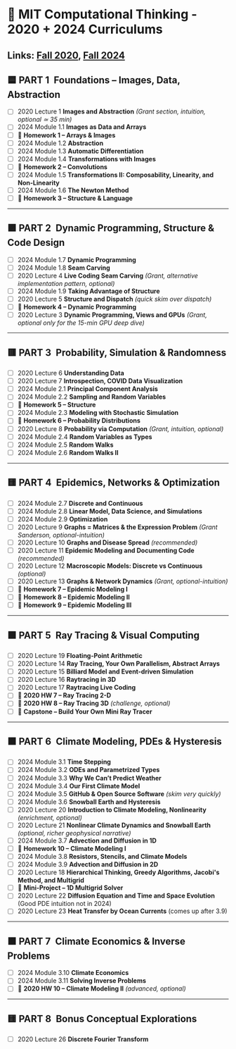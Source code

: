 # 🧠 MIT Computational Thinking - 2020 + 2024 Curriculums

Links: [Fall 2020](https://computationalthinking.mit.edu/Fall20/), [Fall 2024](https://computationalthinking.mit.edu/Fall24/)
---

## 🟦 PART 1 Foundations – Images, Data, Abstraction
- [ ] 2020 Lecture 1 **Images and Abstraction** *(Grant section, intuition, optional ≃ 35 min)*
- [ ] 2024 Module 1.1 **Images as Data and Arrays**
- [ ] 💪 **Homework 1 – Arrays & Images**
- [ ] 2024 Module 1.2 **Abstraction**
- [ ] 2024 Module 1.3 **Automatic Differentiation**
- [ ] 2024 Module 1.4 **Transformations with Images**
- [ ] 💪 **Homework 2 – Convolutions**
- [ ] 2024 Module 1.5 **Transformations II: Composability, Linearity, and Non-Linearity**
- [ ] 2024 Module 1.6 **The Newton Method**
- [ ] 💪 **Homework 3 – Structure & Language**

---

## 🟪 PART 2 Dynamic Programming, Structure & Code Design
- [ ] 2024 Module 1.7 **Dynamic Programming**
- [ ] 2024 Module 1.8 **Seam Carving**
- [ ] 2020 Lecture 4 **Live Coding Seam Carving** *(Grant, alternative implementation pattern, optional)*
- [ ] 2024 Module 1.9 **Taking Advantage of Structure**
- [ ] 2020 Lecture 5 **Structure and Dispatch** *(quick skim over dispatch)*
- [ ] 💪 **Homework 4 – Dynamic Programming**
- [ ] 2020 Lecture 3 **Dynamic Programming, Views and GPUs** *(Grant, optional only for the 15-min GPU deep dive)*

---

## 🟥 PART 3 Probability, Simulation & Randomness
- [ ] 2020 Lecture 6 **Understanding Data**
- [ ] 2020 Lecture 7 **Introspection, COVID Data Visualization**
- [ ] 2024 Module 2.1 **Principal Component Analysis**
- [ ] 2024 Module 2.2 **Sampling and Random Variables**
- [ ] 💪 **Homework 5 – Structure**
- [ ] 2024 Module 2.3 **Modeling with Stochastic Simulation**
- [ ] 💪 **Homework 6 – Probability Distributions**
- [ ] 2020 Lecture 8 **Probability via Computation** *(Grant, intuition, optional)*
- [ ] 2024 Module 2.4 **Random Variables as Types**
- [ ] 2024 Module 2.5 **Random Walks**
- [ ] 2024 Module 2.6 **Random Walks II**

---

## 🟨 PART 4 Epidemics, Networks & Optimization
- [ ] 2024 Module 2.7 **Discrete and Continuous**
- [ ] 2024 Module 2.8 **Linear Model, Data Science, and Simulations**
- [ ] 2024 Module 2.9 **Optimization**
- [ ] 2020 Lecture 9 **Graphs = Matrices & the Expression Problem** *(Grant Sanderson, optional-intuition)*
- [ ] 2020 Lecture 10 **Graphs and Disease Spread** *(recommended)*
- [ ] 2020 Lecture 11 **Epidemic Modeling and Documenting Code** *(recommended)*
- [ ] 2020 Lecture 12 **Macroscopic Models: Discrete vs Continuous** *(optional)*
- [ ] 2020 Lecture 13 **Graphs & Network Dynamics** *(Grant, optional-intuition)*
- [ ] 💪 **Homework 7 – Epidemic Modeling I**
- [ ] 💪 **Homework 8 – Epidemic Modeling II**
- [ ] 💪 **Homework 9 – Epidemic Modeling III**

---

## 🟩 PART 5 Ray Tracing & Visual Computing
- [ ] 2020 Lecture 19 **Floating-Point Arithmetic**
- [ ] 2020 Lecture 14 **Ray Tracing, Your Own Parallelism, Abstract Arrays**
- [ ] 2020 Lecture 15 **Billiard Model and Event-driven Simulation**
- [ ] 2020 Lecture 16 **Raytracing in 3D**
- [ ] 2020 Lecture 17 **Raytracing Live Coding**
- [ ] 💪 **2020 HW 7 – Ray Tracing 2-D**
- [ ] 💪 **2020 HW 8 – Ray Tracing 3D** *(challenge, optional)*
- [ ] 🌟 **Capstone – Build Your Own Mini Ray Tracer**

---

## 🟫 PART 6 Climate Modeling, PDEs & Hysteresis
- [ ] 2024 Module 3.1 **Time Stepping**
- [ ] 2024 Module 3.2 **ODEs and Parametrized Types**
- [ ] 2024 Module 3.3 **Why We Can’t Predict Weather**
- [ ] 2024 Module 3.4 **Our First Climate Model**
- [ ] 2024 Module 3.5 **GitHub & Open Source Software** *(skim very quickly)*
- [ ] 2024 Module 3.6 **Snowball Earth and Hysteresis**
- [ ] 2020 Lecture 20 **Introduction to Climate Modeling, Nonlinearity** *(enrichment, optional)*
- [ ] 2020 Lecture 21 **Nonlinear Climate Dynamics and Snowball Earth** *(optional, richer geophysical narrative)*
- [ ] 2024 Module 3.7 **Advection and Diffusion in 1D**
- [ ] 💪 **Homework 10 – Climate Modeling I**
- [ ] 2024 Module 3.8 **Resistors, Stencils, and Climate Models**
- [ ] 2024 Module 3.9 **Advection and Diffusion in 2D**
- [ ] 2020 Lecture 18 **Hierarchical Thinking, Greedy Algorithms, Jacobi's Method, and Multigrid**
- [ ] 🌟 **Mini-Project – 1D Multigrid Solver**
- [ ] 2020 Lecture 22 **Diffusion Equation and Time and Space Evolution** (Good PDE intuition not in 2024)
- [ ] 2020 Lecture 23 **Heat Transfer by Ocean Currents** (comes up after 3.9)

---

## 🟫 PART 7 Climate Economics & Inverse Problems
- [ ] 2024 Module 3.10 **Climate Economics**
- [ ] 2024 Module 3.11 **Solving Inverse Problems**
- [ ] 💪 **2020 HW 10 – Climate Modeling II** *(advanced, optional)*

---

## 🟨 PART 8 Bonus Conceptual Explorations
- [ ] 2020 Lecture 26 **Discrete Fourier Transform**
